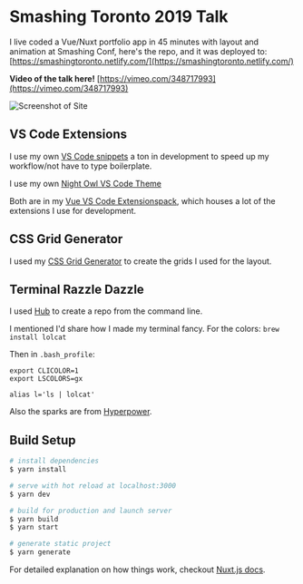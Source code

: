 # Smashing Toronto 2019 Talk

I live coded a Vue/Nuxt portfolio app in 45 minutes with layout and animation at Smashing Conf, here's the repo, and it was deployed to: [https://smashingtoronto.netlify.com/](https://smashingtoronto.netlify.com/)

**Video of the talk here!** [https://vimeo.com/348717993](https://vimeo.com/348717993)

![Screenshot of Site](https://s3-us-west-2.amazonaws.com/s.cdpn.io/28963/Screen%20Shot%202019-06-25%20at%204.21.33%20PM.png)

## VS Code Extensions

I use my own [VS Code snippets](https://marketplace.visualstudio.com/items?itemName=sdras.vue-vscode-snippets) a ton in development to speed up my workflow/not have to type boilerplate.

I use my own [Night Owl VS Code Theme](https://marketplace.visualstudio.com/items?itemName=sdras.night-owl&WT.mc_id=twitter-social-sdras)

Both are in my [Vue VS Code Extensionspack](https://marketplace.visualstudio.com/items?itemName=sdras.vue-vscode-extensionpack), which houses a lot of the extensions I use for development.

## CSS Grid Generator

I used my [CSS Grid Generator](https://cssgrid-generator.netlify.com/) to create the grids I used for the layout.

## Terminal Razzle Dazzle

I used [Hub](https://hub.github.com/) to create a repo from the command line.

I mentioned I'd share how I made my terminal fancy. For the colors:
`brew install lolcat`

Then in `.bash_profile`:

```
export CLICOLOR=1
export LSCOLORS=gx

alias l='ls | lolcat'
```

Also the sparks are from [Hyperpower](https://github.com/zeit/hyperpower).

## Build Setup

```bash
# install dependencies
$ yarn install

# serve with hot reload at localhost:3000
$ yarn dev

# build for production and launch server
$ yarn build
$ yarn start

# generate static project
$ yarn generate
```

For detailed explanation on how things work, checkout [Nuxt.js docs](https://nuxtjs.org).
